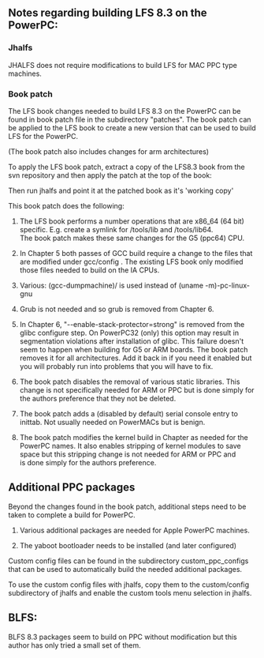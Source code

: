 
## Notes regarding building LFS 8.3 on the PowerPC:

### Jhalfs

JHALFS does not require modifications to build LFS for MAC PPC type 
machines.   

### Book patch

The LFS book changes needed to build LFS 8.3 on the PowerPC can 
be found in book patch file in the subdirectory "patches".  The 
book patch can be applied to the LFS book to create a new version 
that can be used to build LFS for the PowerPC.

(The book patch also includes changes for arm architectures)

To apply the LFS book patch, extract a copy of the LFS8.3 book from
the svn repository and then apply the patch at the top of the book:

Then run jhalfs and point it at the patched book as it's 'working copy'


This book patch does the following:

1) The LFS book performs a number operations that are x86_64 (64 bit)
specific.  E.g. create a symlink for /tools/lib and /tools/lib64.   
The book patch makes these same changes for the G5 (ppc64) CPU.

2) In Chapter 5 both passes of GCC build require a change to the 
files that are modified under gcc/config .   The existing LFS book
only modified those files needed to build on the IA CPUs.
 
3) Various: (gcc-dumpmachine)/ is used instead of (uname -m)-pc-linux-gnu

4)  Grub is not needed and so grub is removed from Chapter 6.

5) In Chapter 6, "--enable-stack-protector=strong" is removed from 
the glibc configure step.    On PowerPC32 (only) this option may result
in segmentation violations after installation of glibc.    This failure
doesn't seem to happen when building for G5 or ARM boards.   The
book patch removes it for all architectures.    Add it back in if 
you need it enabled but you will probably run into problems that
you will have to fix.

6) The book patch disables the removal of various static libraries.
This change is not specifically needed for ARM or PPC but is done simply for 
the authors preference that they not be deleted.
   
7) The book patch adds a (disabled by default) serial console entry
to inittab.   Not usually needed on PowerMACs but is benign.

8) The book patch modifies the kernel build in Chapter as needed for
the PowerPC names.   It also enables stripping of kernel modules
to save space but this stripping change is not needed for ARM or PPC and  
is done simply for the authors preference.
   


## Additional PPC packages

Beyond the changes found in the book patch, additional steps need to be
taken to complete a build for PowerPC.   

1) Various additional packages are needed for Apple PowerPC machines. 
 
2) The yaboot bootloader needs to be installed (and later configured)

Custom config files can be found in the subdirectory custom_ppc_configs
that can be used to automatically build the needed additional packages.

To use the custom config files with jhalfs, copy them to the custom/config
subdirectory of jhalfs and enable the custom tools menu selection in 
jhalfs. 


## BLFS:

BLFS 8.3 packages seem to build on PPC without modification but this 
author has only tried a small set of them.

